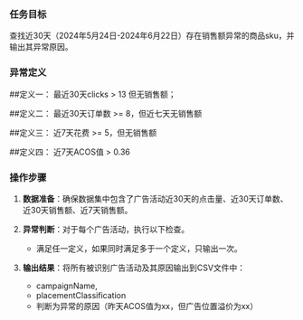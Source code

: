 ### 任务目标
查找近30天（2024年5月24日-2024年6月22日）存在销售额异常的商品sku，并输出其异常原因。

### 异常定义

##定义一：
最近30天clicks > 13 但无销售额；

##定义二：
最近30天订单数 >= 8，但近七天无销售额

##定义三：
近7天花费 >= 5，但无销售额

##定义四：
近7天ACOS值 > 0.36

### 操作步骤
1. **数据准备**：确保数据集中包含了广告活动近30天的点击量、近30天订单数、近30天销售额、近7天销售额。

2. **异常判断**：对于每个广告活动，执行以下检查。
   - 满足任一定义，如果同时满足多于一个定义，只输出一次。

3. **输出结果**：将所有被识别广告活动及其原因输出到CSV文件中：
   - campaignName,
   - placementClassification
   - 判断为异常的原因（昨天ACOS值为xx，但广告位置溢价为xx）
